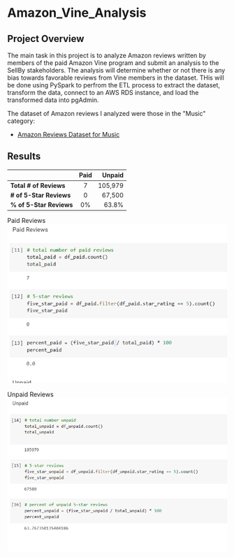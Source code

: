 # Amazon_Vine_Analysis

## Project Overview

The main task in this project is to analyze Amazon reviews written by members of the paid Amazon Vine program and submit an analysis to the SellBy stakeholders. The analysis will determine whether or not there is any bias towards favorable reviews from Vine members in the dataset. THis will be done using PySpark to perfrom the ETL process to extract the dataset, transform the data, connect to an AWS RDS instance, and load the transformed data into pgAdmin.

The dataset of Amazon reviews I analyzed were those in the "Music" category:

- [Amazon Reviews Dataset for Music]("https://s3.amazonaws.com/amazon-reviews-pds/tsv/amazon_reviews_us_Music_v1_00.tsv.gz")

## Results

|       | Paid | Unpaid    |
| :---        |    :----:   |          ---: |
| **Total # of Reviews**     | 7       | 105,979   |
| **# of 5-Star Reviews**  | 0        | 67,500      |
| **% of 5-Star Reviews**  | 0%        | 63.8%     |

Paid Reviews
![Paid Vine Reviews](paid%20vine%20reviews.png)

Unpaid Reviews
![Unpaid Reviews](unpaid%20vine%20reviews.png)
